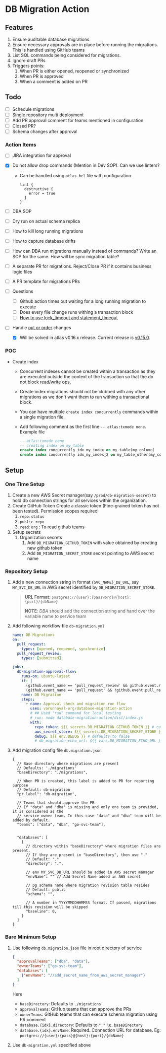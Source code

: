 # DB Migration Action

## Features

1. Ensure auditable database migrations
1. Ensure necessary approvals are in place before running the migrations. This is handled using GitHub teams
1. List SQL commands being considered for migrations.
1. Ignore draft PRs
1. Triggers points:
   1. When PR is either opened, reopened or synchronized
   1. When PR is approved
   1. When a comment is added on PR

## Todo

- [ ] Schedule migrations
- [ ] Single repository multi deployment
- [ ] Add PR approval comment for teams mentioned in configuration
- [ ] Closed PR?
- [ ] Schema changes after approval

### Action Items

- [ ] JIRA integration for approval
- [x] Do not allow drop commands (Mention in Dev SOP). Can we use linters?
  - Can be handled using `atlas.hcl` file with configuration

    ```hcl
    lint {
      destructive {
        error = true
      }
    }
    ```

- [ ] DBA SOP
- [ ] Dry run on actual schema replica
- [ ] How to kill long running migrations
- [ ] How to capture database drifts
- [ ] How can DBA run migrations manually instead of commands? Write an SOP for the same. How will be sync migration table?
- [ ] A separate PR for migrations. Reject/Close PR if it contains business logic files
- [ ] A PR template for migrations PRs
- [ ] Questions
  - [ ] Github action times out waiting for a long running migration to execute
  - [ ] Does every file change runs withing a transaction block
  - [ ] [How to use lock_timeout and statement_timeout](https://postgres.ai/blog/20210923-zero-downtime-postgres-schema-migrations-lock-timeout-and-retries)
- [ ] Handle [out or order](./docs/cases.md#out-or-order) changes
  - [x] Will be solved in atlas v0.16.x release. Current release is [v0.15.0](https://github.com/ariga/atlas/releases/tag/v0.15.0).

### POC

- Create index
  - Concurrent indexes cannot be created within a transaction as they are executed outside the context of the transaction so that the do not block read/write ops.
  - Create index migrations should not be clubbed with any other migrations as we don't want them to run withing a transactional block.
  - You can have multiple `create index concurrently` commands within a single migration file.
  - Add following comment as the first line `-- atlas:txmode none`. Example file

    ```sql
    -- atlas:txmode none
    -- creating index on my_table
    create index concurrently idx_my_index on my_table(my_column)
    create index concurrently idx_my_index_2 on my_table_other(my_column)
    ```

## Setup

### One Time Setup

1. Create a new AWS Secret manager(say `/prod/db-migration-secret`) to hold db connection strings for all services within the organization.
1. Create GitHub Token
  Create a classic token (Fine-grained token has not been tested). Permission scopes required
   1. `repo:status`
   1. `public_repo`
   1. `read:org` : To read github teams
1. Setup secrets
   1. Organization secrets
      1. Add `DB_MIGRATION_GITHUB_TOKEN` with value obtained by creating new github token
      1. Add `DB_MIGRATION_SECRET_STORE` secret pointing to AWS secret name

### Repository Setup

1. Add a new connection string in format `{SVC_NAME}_DB_URL`, say `MY_SVC_DB_URL` in AWS secret identified by `DB_MIGRATION_SECRET_STORE`.
    > **URL Format**: `postgres://{user}:{password}@{host}:{port}/{dbName}`
    >
    > **NOTE**: *DBA* should add the connection string and hand over the variable name to service team
1. Add following workflow file `db-migration.yml`

    ```yml
    name: DB Migrations
    on:
      pull_request:
        types: [opened, reopened, synchronize]
      pull_request_review:
        types: [submitted]

    jobs:
      db-migration-approval-flow:
        runs-on: ubuntu-latest
        if: |
          (github.event_name == 'pull_request_review' && github.event.review.state == 'approved' && !github.event.pull_request.draft) ||
          (github.event_name == 'pull_request' && !github.event.pull_request.draft)
        name: DB Migration
        steps:
          - name: Approval check and migration run flow
            uses: varunnayal-org/database-migration-action
            # ## Used "run" command for local testing
            # run: node database-migration-action/dist/index.js
            with:
              repo_token: ${{ secrets.DB_MIGRATION_GITHUB_TOKEN }} # custom repo token
              aws_secret_store: ${{ secrets.DB_MIGRATION_SECRET_STORE }}
              debug: ${{ env.DEBUG }} # defaults to false
              # db_migration_echo_url: ${{ vars.DB_MIGRATION_ECHO_URL }}
    ```

1. Add migration config file `db.migration.json`

    ```jsonc
    {
      // Base directory where migrations are present
      // Defaults: './migrations'
      "baseDirectory": "./migrations",

      // When PR is created, this label is added to PR for reporting purpose
      // Default: db-migration
      "pr_label": "db-migration",

      // Teams that should approve the PR
      // If "data" and "dba" is missing and only one team is provided, it is considered as the
      // service owner team. In this case "data" and "dba" team will be added by default.
      "teams": ["data", "dba", "go-svc-team"],


      "databases": [
        {
          // directory within "baseDirectory" where migration files are present.
          // If they are present in "baseDirectory", then use "."
          // Default: "."
          "directory": ".",

          // env MY_SVC_DB_URL should be added in AWS secret manager
          "envName": "" // Add Secret Name added in AWS secret

          // pg schema name where migration revision table resides
          // Default: public
          "schema": "",

          // A number in YYYYMMDDHHMMSS format. If passed, migrations till this revision will be skipped
          "baseline": 0,
        }
      ]
    }

    ```

### Bare Minimum Setup

1. Use following `db.migration.json` file in root directory of service

    ```json
    {
      "approvalTeams": ["dba", "data"],
      "ownerTeams": ["go-svc-team"],
      "databases": [
        {"envName": "//add_secret_name_from_aws_secret_manager"}
      ]
    }
    ```

    Here

    - `baseDirectory`: Defaults to `./migrations`
    - `approvalTeams`: GitHub teams that can approve the PRs
    - `ownerTeams`: GitHub teams that can execute schema migration using PR comment
    - `database.{idx}.directory`: Defaults to `"."` i.e. `baseDirectory`
    - `database.{idx}.envName`: Required. Connection URL for database. Eg: `postgres://{user}:{pass}@{host}:{port}/{dbName}`

1. Use `db-migration.yml` specified above

